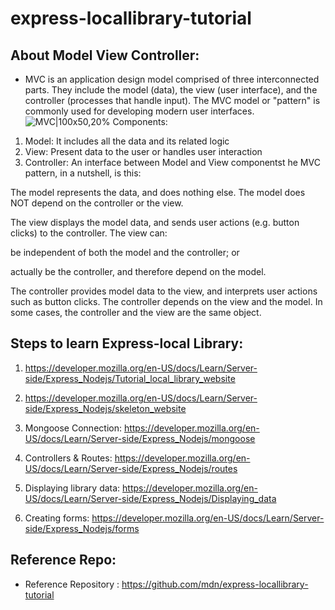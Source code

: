 # express-locallibrary-tutorial
## About Model View Controller:
- MVC is an application design model comprised of three interconnected parts. They include the model (data), the view (user interface), and the controller (processes that handle input). The MVC model or "pattern" is commonly used for developing modern user interfaces.
![MVC|100x50,20%](https://upload.wikimedia.org/wikipedia/commons/thumb/a/a0/MVC-Process.svg/1200px-MVC-Process.svg.png)
Components:  
1. Model: It includes all the data and its related logic
2. View: Present data to the user or handles user interaction
3. Controller: An interface between Model and View componentst he MVC pattern, in a nutshell, is this:

The model represents the data, and does nothing else. The model does NOT depend on the controller or the view.

The view displays the model data, and sends user actions (e.g. button clicks) to the controller. The view can:

be independent of both the model and the controller; or

actually be the controller, and therefore depend on the model.

The controller provides model data to the view, and interprets user actions such as button clicks. The controller depends on the view and the model. In some cases, the controller and the view are the same object.

## Steps to learn Express-local Library:

1. https://developer.mozilla.org/en-US/docs/Learn/Server-side/Express_Nodejs/Tutorial_local_library_website

1. https://developer.mozilla.org/en-US/docs/Learn/Server-side/Express_Nodejs/skeleton_website

1. Mongoose Connection: https://developer.mozilla.org/en-US/docs/Learn/Server-side/Express_Nodejs/mongoose

1. Controllers & Routes: https://developer.mozilla.org/en-US/docs/Learn/Server-side/Express_Nodejs/routes

1. Displaying library data: https://developer.mozilla.org/en-US/docs/Learn/Server-side/Express_Nodejs/Displaying_data

1. Creating forms: https://developer.mozilla.org/en-US/docs/Learn/Server-side/Express_Nodejs/forms

## Reference Repo:
- Reference Repository : https://github.com/mdn/express-locallibrary-tutorial